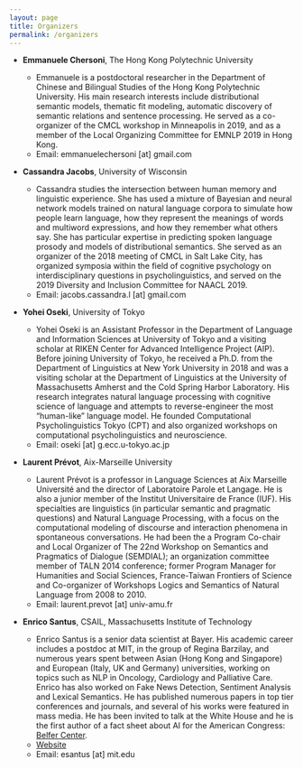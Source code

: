 ```yaml
---
layout: page
title: Organizers
permalink: /organizers
---
```



- <b>Emmanuele Chersoni</b>, The Hong Kong Polytechnic University 
  * Emmanuele is a postdoctoral researcher in the Department of Chinese and Bilingual Studies of the Hong Kong Polytechnic University. His main research interests include distributional semantic models, thematic fit modeling, automatic discovery of semantic relations and sentence processing. He served as a co-organizer of the CMCL workshop in Minneapolis in 2019, and as a member of the Local Organizing Committee for EMNLP 2019 in Hong Kong.
  * Email: emmanuelechersoni [at] gmail.com

- <b>Cassandra Jacobs</b>, University of Wisconsin 
  * Cassandra studies the intersection between human memory and linguistic experience. She has used a mixture of Bayesian and neural network models trained on natural language corpora to simulate how people learn language, how they represent the meanings of words and multiword expressions, and how they remember what others say. She has particular expertise in predicting spoken language prosody and models of distributional semantics. She served as an organizer of the 2018 meeting of CMCL in Salt Lake City, has organized symposia within the field of cognitive psychology on interdisciplinary questions in psycholinguistics, and served on the 2019 Diversity and Inclusion Committee for NAACL 2019.
  * Email: jacobs.cassandra.l [at] gmail.com
  
- <b>Yohei Oseki</b>, University of Tokyo
  * Yohei Oseki is an Assistant Professor in the Department of Language and Information Sciences at University of Tokyo and a visiting scholar at RIKEN Center for Advanced Intelligence Project (AIP). Before joining University of Tokyo, he received a Ph.D. from the Department of Linguistics at New York University in 2018 and was a visiting scholar at the Department of Linguistics at the University of Massachusetts Amherst and the Cold Spring Harbor Laboratory. His research integrates natural language processing with cognitive science of language and attempts to reverse-engineer the most “human-like” language model. He founded Computational Psycholinguistics Tokyo (CPT) and also organized workshops on computational psycholinguistics and neuroscience.
  * Email: oseki [at] g.ecc.u-tokyo.ac.jp

- <b>Laurent Prévot</b>, Aix-Marseille University
  * Laurent Prévot is a professor in Language Sciences at Aix Marseille Université and the director of Laboratoire Parole et Langage. He is also a junior member of the Institut Universitaire de France (IUF). His specialties are linguistics (in particular semantic and pragmatic questions) and Natural Language Processing, with a focus on the computational modeling of discourse and interaction phenomena in spontaneous conversations. He had been the a Program Co-chair and Local Organizer of The 22nd Workshop on Semantics and Pragmatics of Dialogue (SEMDIAL); an organization committee member of TALN 2014 conference; former Program Manager for Humanities and Social Sciences, France-Taiwan Frontiers of Science and Co-organizer of Workshops Logics and Semantics of Natural Language from 2008 to 2010.
  * Email: laurent.prevot [at] univ-amu.fr

- <b>Enrico Santus</b>, CSAIL, Massachusetts Institute of Technology
  * Enrico Santus is a senior data scientist at Bayer. His academic career includes a postdoc at MIT, in the group of Regina Barzilay, and numerous years spent between Asian (Hong Kong and Singapore) and European (Italy, UK and Germany) universities, working on topics such as NLP in Oncology, Cardiology and Palliative Care. Enrico has also worked on Fake News Detection, Sentiment Analysis and Lexical Semantics. He has published numerous papers in top tier conferences and journals, and several of his works were featured in mass media. He has been invited to talk at the White House and he is the first author of a fact sheet about AI for the American Congress: [Belfer Center](https://www.belfercenter.org/publication/technology-factsheet-artificial-intelligence).
  * [Website](http://web.mit.edu/esantus/www/)
  * Email: esantus [at] mit.edu
